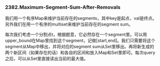 ### 2382.Maximum-Segment-Sum-After-Removals

我们用一个有序Map来维护当前存在的segments，其中key是起点，val是终点。另外我们在用一个有序的multiset来维护当前存在的segment sum。

每次我们考虑一个分割点t，根据题意，它必然存在一个segment里。可以用upper_bound在Map里找到这个segment，记做[start,end]。我们只需要将这个segment从Map中移出，并将对应的segment sum从Set里移出。再将新生成的两个新区间（如果存在的话）和各自的区间和放入Map和Set里即可。每次query之后，可以从Set里直接读出当前的最大值。
